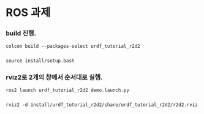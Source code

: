 # ROS 과제

    
### build 진행.
    colcon build --packages-select urdf_tutorial_r2d2   
#####
    source install/setup.bash 
        
### rviz2로 2개의 창에서 순서대로 실행.
    ros2 launch urdf_tutorial_r2d2 demo.launch.py 
#####
    rviz2 -d install/urdf_tutorial_r2d2/share/urdf_tutorial_r2d2/r2d2.rviz
